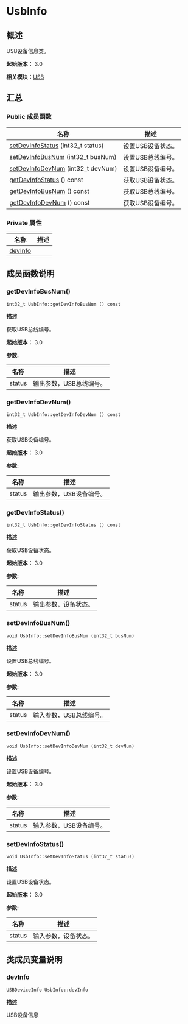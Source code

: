 # UsbInfo


## 概述

USB设备信息类。

**起始版本：** 3.0

**相关模块：**[USB](_u_s_b.md)


## 汇总


### Public 成员函数

| 名称 | 描述 | 
| -------- | -------- |
| [setDevInfoStatus](#setdevinfostatus) (int32_t status) | 设置USB设备状态。  | 
| [setDevInfoBusNum](#setdevinfobusnum) (int32_t busNum) | 设置USB总线编号。  | 
| [setDevInfoDevNum](#setdevinfodevnum) (int32_t devNum) | 设置USB设备编号。  | 
| [getDevInfoStatus](#getdevinfostatus) () const | 获取USB设备状态。  | 
| [getDevInfoBusNum](#getdevinfobusnum) () const | 获取USB总线编号。  | 
| [getDevInfoDevNum](#getdevinfodevnum) () const | 获取USB设备编号。  | 


### Private 属性

| 名称 | 描述 | 
| -------- | -------- |
| [devInfo](#devinfo) |  | 


## 成员函数说明


### getDevInfoBusNum()

```
int32_t UsbInfo::getDevInfoBusNum () const
```
**描述**

获取USB总线编号。

**起始版本：** 3.0

**参数:**

| 名称 | 描述 | 
| -------- | -------- |
| status | 输出参数，USB总线编号。 | 


### getDevInfoDevNum()

```
int32_t UsbInfo::getDevInfoDevNum () const
```
**描述**

获取USB设备编号。

**起始版本：** 3.0

**参数:**

| 名称 | 描述 | 
| -------- | -------- |
| status | 输出参数，USB设备编号。 | 


### getDevInfoStatus()

```
int32_t UsbInfo::getDevInfoStatus () const
```
**描述**

获取USB设备状态。

**起始版本：** 3.0

**参数:**

| 名称 | 描述 | 
| -------- | -------- |
| status | 输出参数，设备状态。 | 


### setDevInfoBusNum()

```
void UsbInfo::setDevInfoBusNum (int32_t busNum)
```
**描述**

设置USB总线编号。

**起始版本：** 3.0

**参数:**

| 名称 | 描述 | 
| -------- | -------- |
| status | 输入参数，USB总线编号。 | 


### setDevInfoDevNum()

```
void UsbInfo::setDevInfoDevNum (int32_t devNum)
```
**描述**

设置USB设备编号。

**起始版本：** 3.0

**参数:**

| 名称 | 描述 | 
| -------- | -------- |
| status | 输入参数，USB设备编号。 | 


### setDevInfoStatus()

```
void UsbInfo::setDevInfoStatus (int32_t status)
```
**描述**

设置USB设备状态。

**起始版本：** 3.0

**参数:**

| 名称 | 描述 | 
| -------- | -------- |
| status | 输入参数，设备状态。 | 


## 类成员变量说明


### devInfo

```
USBDeviceInfo UsbInfo::devInfo
```
**描述**

USB设备信息
